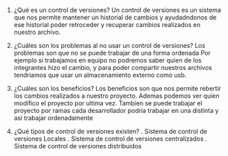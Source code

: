 1. ¿Qué es un control de versiones?
 Un control de versiones es un sistema que nos permite 
 mantener un historial de cambios y ayudadndonos de ese historial 
 poder retroceder y recuperar cambios realizados en nuestro archivo.

2. ¿Cuáles son los problemas al no usar un control de versiones?
 Los problemas son que no se puede trabajar de una forma ordenada 
 Por ejemplo si trabajamos en equipo no podremos saber quien de los integrantes 
 hizo el cambio, y para poder compartir nuestros archivos tendriamos que usar 
 un almacenamiento externo como usb.

3. ¿Cuáles son los beneficios?
 Los beneficios son que nos permite rebertir los cambios realizados a nuestro 
 proyecto. Ademas podemos ver quien modifico el proyecto por ultima vez. Tambien 
 se puede trabajar el proyecto por ramas cada desarrollador podria trabajar en una 
 distinta y asi trabajar ordenadamente 

4. ¿Qué tipos de control de versiones existen?
    . Sistema de control de versiones Locales
    . Sistema de control de versiones centralizados 
    . Sistema de control de versiones distribuidos  
